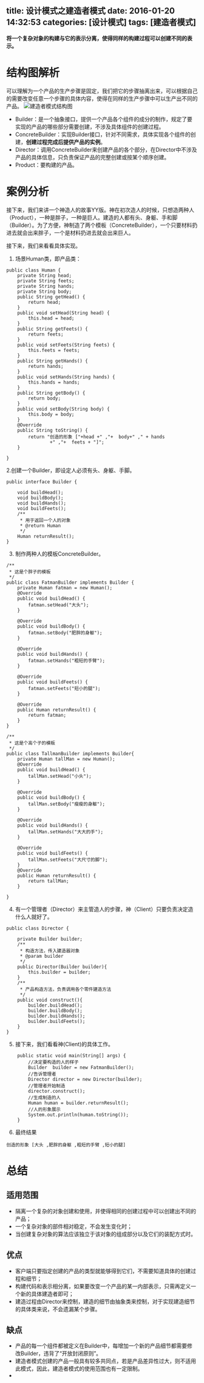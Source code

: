 title: 设计模式之建造者模式
date: 2016-01-20 14:32:53
categories: [设计模式]
tags: [建造者模式]
---
**将一个复杂对象的构建与它的表示分离，使得同样的构建过程可以创建不同的表示。**<!--more-->

# 结构图解析

可以理解为一个产品的生产步骤是固定，我们把它的步骤抽离出来，可以根据自己的需要改变任意一个步骤的具体内容，使得在同样的生产步骤中可以生产出不同的产品。
![建造者模式结构图](http://7xpi7i.com1.z0.glb.clouddn.com/%E5%BB%BA%E9%80%A0%E8%80%85%E6%A8%A1%E5%BC%8F%E7%BB%93%E6%9E%84%E5%9B%BE.jpg)

- Builder：是一个抽象接口，提供一个产品各个组件的成分的制作，规定了要实现的产品的哪些部分需要创建，不涉及具体组件的创建过程。
- ConcreteBuilder：实现Builder接口，针对不同需求，具体实现各个组件的创建，**创建过程完成后提供产品的实例**。
- Director：调用ConcreteBuilder来创建产品的各个部分，在Director中不涉及产品的具体信息，只负责保证产品的完整创建或按某个顺序创建。
- Product：要构建的产品。

# 案例分析

接下来，我们来讲一个神造人的故事YY版。神在初次造人的时候，只想造两种人（Product），一种是胖子，一种是巨人。建造的人都有头、身躯、手和脚（Builder）。为了方便，神制造了两个模板（ConcreteBuilder），一个只要材料扔进去就会出来胖子，一个是材料扔进去就会出来巨人。

接下来，我们来看看具体实现。
1. 场景Human类，即产品类：
```
public class Human {
	private String head;
	private String feets;
	private String hands;
	private String body;
	public String getHead() {
		return head;
	}
	public void setHead(String head) {
		this.head = head;
	}
	public String getFeets() {
		return feets;
	}
	public void setFeets(String feets) {
		this.feets = feets;
	}
	public String getHands() {
		return hands;
	}
	public void setHands(String hands) {
		this.hands = hands;
	}
	public String getBody() {
		return body;
	}
	public void setBody(String body) {
		this.body = body;
	}
	@Override
	public String toString() {
		return "创造的形象 ["+head +" ,"+  body+" ," + hands
				+" ,"+  feets + "]";
	}
	
}
```

2.创建一个Builder，即设定人必须有头、身躯、手脚。
```
public interface Builder {

	void buildHead();
	void buildBody();
	void buildHands();
	void buildFeets();
	/**
	 * 用于返回一个人的对象
	 * @return Human
	 */
	Human returnResult();
}
```

3. 制作两种人的模板ConcreteBuilder。
```
/**
 * 这是个胖子的模板
 */
public class FatmanBuilder implements Builder {
	private Human fatman = new Human();
	@Override
	public void buildHead() {
		fatman.setHead("大头");
	}

	@Override
	public void buildBody() {
		fatman.setBody("肥胖的身躯");
	}

	@Override
	public void buildHands() {
		fatman.setHands("粗短的手臂");
	}

	@Override
	public void buildFeets() {
		fatman.setFeets("短小的腿");
	}

	@Override
	public Human returnResult() {
		return fatman;
	}
}

/**
 * 这是个高个子的模板
 */
public class TallmanBuilder implements Builder{
	private Human tallMan = new Human();
	@Override
	public void buildHead() {
		tallMan.setHead("小头");
	}

	@Override
	public void buildBody() {
		tallMan.setBody("瘦瘦的身躯");
	}

	@Override
	public void buildHands() {
		tallMan.setHands("大大的手");
	}

	@Override
	public void buildFeets() {
		tallMan.setFeets("大尺寸的脚");
	}
	@Override
	public Human returnResult() {
		return tallMan;
	}

}
```
4. 有一个管理者（Director）来主管造人的步骤，神（Client）只要负责决定造什么人就好了。
```
public class Director {

	private Builder builder;
	/**
	 * 构造方法，传入建造器对象
	 * @param builder
	 */
	public Director(Builder builder){
		this.builder = builder;
	}
	/**
	 * 产品构造方法，负责调用各个零件建造方法
	 */
	public void construct(){
		builder.buildHead();
		builder.buildBody();
		builder.buildHands();
		builder.buildFeets();
	}
}
```
5. 接下来，我们看看神(Client)的具体工作。
```
	public static void main(String[] args) {
		//决定要构造的人的样子
		Builder  builder = new FatmanBuilder();
		//告诉管理者
		Director director = new Director(builder);
		//管理者开始制造
		director.construct();
		//生成制造的人
		Human human = builder.returnResult();
		//人的形象展示
		System.out.println(human.toString());
	}	
```
6. 最终结果
```
创造的形象 [大头 ,肥胖的身躯 ,粗短的手臂 ,短小的腿]
```

# 总结

## 适用范围

- 隔离一个复杂的对象创建和使用，并使得相同的创建过程中可以创建出不同的产品；
- 一个复杂对象的部件相对稳定，不会发生变化时；
- 当创建复杂对象的算法应该独立于该对象的组成部分以及它们的装配方式时。 

## 优点

- 客户端只要指定创建的产品的类型就能够得到它们，不需要知道具体的创建过程和细节；
- 构建代码和表示相分离，如果要改变一个产品的某一内部表示，只需再定义一个新的具体建造者即可；
- 建造过程由Director来控制，建造的细节由抽象类来控制，对于实现建造细节的具体类来说，不会遗漏某个步骤。

## 缺点

- 产品的每一个组件都被定义在Builder中，每增加一个新的产品细节都需要修改Builder，违背了“开放封闭原则”。
- 建造者模式创建的产品一般具有较多共同点，若是产品差异性过大，则不适用此模式，因此，建造者模式的使用范围也有一定限制。
- 